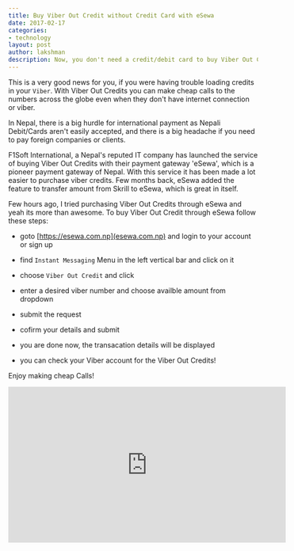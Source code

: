 ```yaml
---
title: Buy Viber Out Credit without Credit Card with eSewa
date: 2017-02-17
categories:
- technology
layout: post
author: lakshman
description: Now, you don't need a credit/debit card to buy Viber Out Credits in Viber to make call to different numbers even when they don't have viber. 
---
```



This is a very good news for you, if you were having trouble loading credits in your `Viber`. With Viber Out Credits you can make cheap calls to the numbers across the globe even when they don't have internet connection or viber. 

In Nepal, there is a big hurdle for international payment as Nepali Debit/Cards aren't easily accepted, and there is a big headache if you need to pay foreign companies or clients.

F1Soft International, a Nepal's reputed IT company has launched the service of buying Viber Out Credits with their payment gateway 'eSewa', which is a pioneer payment gateway of Nepal. With this service it has been made a lot easier to purchase viber credits. Few months back, eSewa added the feature to transfer amount from Skrill to eSewa, which is great in itself.

Few hours ago, I tried purchasing Viber Out Credits through eSewa and yeah its more than awesome. To buy Viber Out Credit through eSewa follow these steps:

* goto [https://esewa.com.np](esewa.com.np) and login to your account or sign up

* find `Instant Messaging` Menu in the left vertical bar and click on it

* choose `Viber Out Credit` and click

* enter a desired viber number and choose availble amount from dropdown

* submit the request

* cofirm your details and submit

* you are done now, the transacation details will be displayed

* you can check your Viber account for the Viber Out Credits!

Enjoy making cheap Calls!


<div class="abc">
<iframe width="560" height="315" src="https://www.youtube.com/embed/gGrWkGuoQKI?rel=0&amp;controls=0&amp;showinfo=0" frameborder="0" allowfullscreen></iframe>

</div>
